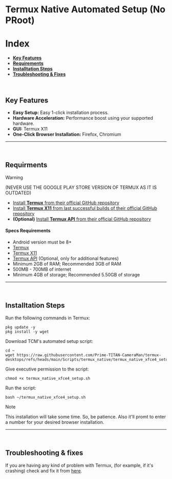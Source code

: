 # Termux Native Automated Setup (No PRoot)
# Index
- **[Key Features](#key-features)**
- **[Requirements](#termux-needed)**
- **[Installtation Steps](#termux-auto-install)**
- **[Troubleshooting & Fixes](#termux-auto-fix)**

<br>

## Key Features <a name=key-features></a>
- **Easy Setup:** Easy 1-click installation process.
- **Hardware Acceleration:** Performance boost using your supported hardware.
- **GUI:** Termux X11
- **One-Click Browser Installation:** Firefox, Chromium

---
<br>

## Requirments <a name=termux-needed></a>
> [!WARNING]
> (NEVER USE THE GOOGLE PLAY STORE VERSION OF TERMUX AS IT IS OUTDATED)
- [Install **Termux** from their official GitHub repository](https://github.com/termux/termux-app/releases)
- [Install **Termux X11** from last successful builds of their official GitHub repository](https://github.com/termux/termux-x11/actions/workflows/debug_build.yml)
- **(Optional)** [Install **Termux API** from their official GitHub repository](https://github.com/termux/termux-api/releases)
#### Specs Requirements
- Android version must be 8+
- [Termux](https://github.com/termux/termux-app/releases)
- [Termux X11](https://github.com/termux/termux-x11/actions/workflows/debug_build.yml)
- [Termux API](https://github.com/termux/termux-api/releases) (Optional, only for additional features)
- Minimum 2GB of RAM; Recommended 3GB of RAM
- 500MB - 700MB of internet
- Minimum 4GB of storage; Recommended 5.50GB of storage

---
<br>

## Installtation Steps <a name=termux-auto-install></a>
Run the following commands in Termux:
```
pkg update -y
pkg install -y wget
```
Download TCM's automated setup script:
```
cd ~
wget https://raw.githubusercontent.com/Prime-TITAN-CameraMan/termux-desktops/refs/heads/main/Scripts/termux_native/termux_native_xfce4_setup.sh
```
Give executive permission to the script:
```
chmod +x termux_native_xfce4_setup.sh
```
Run the script:
```
bash ~/termux_native_xfce4_setup.sh
```

> [!NOTE]
> This installation will take some time. So, be patience. Also it'll promt to enter a number for your desired browser installation.

---
<br>

## Troubleshooting & fixes <a name=termux-auto-fix></a>
If you are having any kind of problem with Termux, (for example, if it's crashing) check and fix it from [here](/Documentation/native/termux_native.md#fix-problem-termux).

